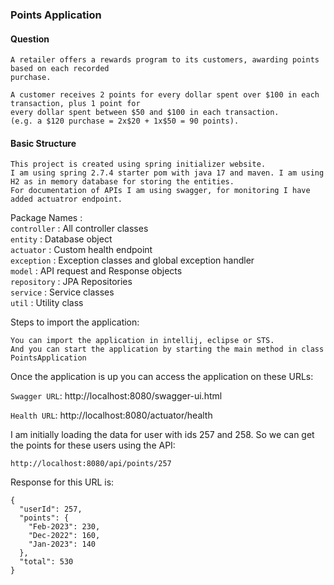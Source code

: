 ### Points Application

#### Question
```
A retailer offers a rewards program to its customers, awarding points based on each recorded
purchase.
 
A customer receives 2 points for every dollar spent over $100 in each transaction, plus 1 point for
every dollar spent between $50 and $100 in each transaction.
(e.g. a $120 purchase = 2x$20 + 1x$50 = 90 points).
```

#### Basic Structure

```
This project is created using spring initializer website. 
I am using spring 2.7.4 starter pom with java 17 and maven. I am using H2 as in memory database for storing the entities.
For documentation of APIs I am using swagger, for monitoring I have added actuatror endpoint.
```

Package Names :<br>
`controller` : All controller classes<br>
`entity` : Database object<br>
`actuator` : Custom health endpoint<br>
`exception` : Exception classes and global exception handler <br>
`model` : API request and Response objects<br>
`repository` : JPA Repositories<br>
`service` : Service classes<br>
`util` : Utility class

Steps to import the application:
```
You can import the application in intellij, eclipse or STS. 
And you can start the application by starting the main method in class PointsApplication
```

Once the application is up you can access the application on these URLs:

`Swagger URL`: http://localhost:8080/swagger-ui.html

`Health URL`: http://localhost:8080/actuator/health

I am initially loading the data for user with ids 257 and 258.
So we can get the points for these users using the API:

`http://localhost:8080/api/points/257`

Response for this URL is:
```
{
  "userId": 257,
  "points": {
    "Feb-2023": 230,
    "Dec-2022": 160,
    "Jan-2023": 140
  },
  "total": 530
}
```